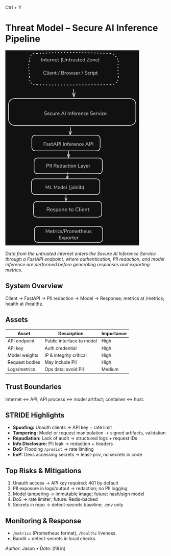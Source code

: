 Ctrl + Y
# Threat Model – Secure AI Inference Pipeline
![Secure AI Inference Pipeline – Threat Model Architecture](architecture.png)

*Data from the untrusted Internet enters the Secure AI Inference Service through a FastAPI endpoint, where authentication, PII redaction, and model inference are performed before generating responses and exporting metrics.*

## System Overview
Client → FastAPI → PII redaction → Model → Response; metrics at /metrics; health at /healthz.

## Assets
| Asset | Description | Importance |
|------|-------------|------------|
| API endpoint | Public interface to model | High |
| API key | Auth credential | High |
| Model weights | IP & integrity critical | High |
| Request bodies | May include PII | High |
| Logs/metrics | Ops data; avoid PII | Medium |

## Trust Boundaries
Internet ↔ API; API process ↔ model artifact; container ↔ host.

## STRIDE Highlights
- **Spoofing:** Unauth clients → API key + rate limit
- **Tampering:** Model or request manipulation → signed artifacts, validation
- **Repudiation:** Lack of audit → structured logs + request IDs
- **Info Disclosure:** PII leak → redaction + headers
- **DoS:** Flooding `/predict` → rate limiting
- **EoP:** Devs accessing secrets → least-priv, no secrets in code

## Top Risks & Mitigations
1. Unauth access → API key required; 401 by default  
2. PII exposure in logs/output → redaction; no PII logging  
3. Model tampering → immutable image; future: hash/sign model  
4. DoS → rate limiter; future: Redis-backed  
5. Secrets in repo → detect-secrets baseline; .env only

## Monitoring & Response
- `/metrics` (Prometheus format), `/healthz` liveness.
- Bandit + detect-secrets in local checks.

*Author:* Jason • *Date:* (fill in)
